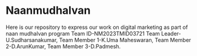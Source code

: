 # Naanmudhalvan
Here is our repository to express our work on digital marketing as part of naan mudhalvan program
Team ID-NM2023TMID03721
Team Leader-U.Sudharsanakumar,
Team Member 1-K.Uma Maheswaran,
Team Member 2-D.ArunKumar,
Team Member 3-D.Padmesh.
